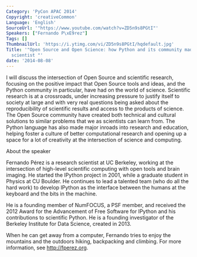 ```yaml
---
Category: 'PyCon APAC 2014'
Copyright: 'creativeCommon'
Language: 'English'
SourceUrl: '"https://www.youtube.com/watch?v=ZD5n9s8PGtI"'
Speakers: ["Fernando P\xE9rez"]
Tags: []
ThumbnailUrl: 'https://i.ytimg.com/vi/ZD5n9s8PGtI/hqdefault.jpg'
Title: '"Open Source and Open Science: how Python and its community made me a better
  scientist "'
date: '2014-08-08'
---
```

I will discuss the intersection of Open Source and scientific research, focusing on the positive impact that Open Source tools and ideas, and the Python community in particular, have had on the world of science. Scientific research is at a crossroads, under increasing pressure to justify itself to society at large and with very real questions being asked about the reproducibility of scientific results and access to the products of science. The Open Source community have created both technical and cultural solutions to similar problems that we as scientists can learn from. The Python language has also made major inroads into research and education, helping foster a culture of better computational research and opening up a space for a lot of creativity at the intersection of science and computing.


About the speaker

Fernando Pérez is a research scientist at UC Berkeley, working at the intersection of high-level scientific computing with open tools and brain imaging. He started the IPython project in 2001, while a graduate student in Physics at CU Boulder. He continues to lead a talented team (who do all the hard work) to develop IPython as the interface between the humans at the keyboard and the bits in the machine.

He is a founding member of NumFOCUS, a PSF member, and received the 2012 Award for the Advancement of Free Software for IPython and his contributions to scientific Python. He is a founding investigator of the Berkeley Institute for Data Science, created in 2013.

When he can get away from a computer, Fernando tries to enjoy the mountains and the outdoors hiking, backpacking and climbing. For more information, see <http://fperez.org>.